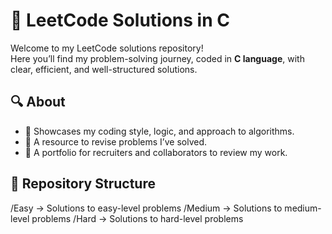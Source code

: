 # 📘 LeetCode Solutions in C

Welcome to my LeetCode solutions repository!  
Here you’ll find my problem-solving journey, coded in **C language**, with clear, efficient, and well-structured solutions.  

## 🔍 About
- 🚀 Showcases my coding style, logic, and approach to algorithms.  
- 🧠 A resource to revise problems I’ve solved.  
- 👀 A portfolio for recruiters and collaborators to review my work.  

## 📂 Repository Structure
/Easy → Solutions to easy-level problems
/Medium → Solutions to medium-level problems
/Hard → Solutions to hard-level problems
